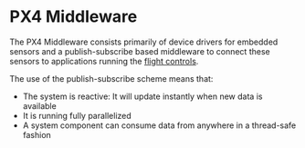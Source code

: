 # PX4 Middleware

The PX4 Middleware consists primarily of device drivers for embedded sensors and a publish-subscribe based middleware to connect these sensors to applications running the [flight controls](../concept/flight_stack.md).

The use of the publish-subscribe scheme means that:

  * The system is reactive: It will update instantly when new data is available
  * It is running fully parallelized
  * A system component can consume data from anywhere in a thread-safe fashion
